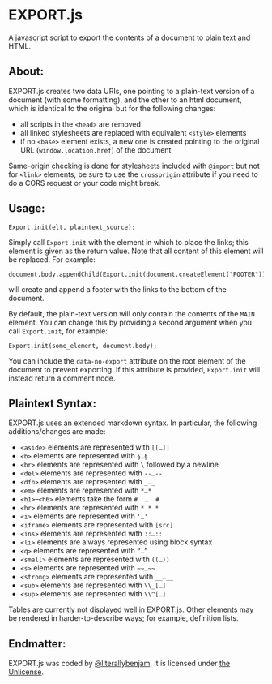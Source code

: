# EXPORT.js

A javascript script to export the contents of a document to plain text and HTML.

## About:

EXPORT.js creates two data URIs, one pointing to a plain-text version of a document (with some formatting), and the other to an html document, which is identical to the original but for the following changes:

- all scripts in the `<head>` are removed
- all linked stylesheets are replaced with equivalent `<style>` elements
- if no `<base>` element exists, a new one is created pointing to the original URL (`window.location.href`) of the document

Same-origin checking is done for stylesheets included with `@import` but not for `<link>` elements; be sure to use the `crossorigin` attribute if you need to do a CORS request or your code might break.

## Usage:

    Export.init(elt, plaintext_source);

Simply call `Export.init` with the element in which to place the links; this element is given as the return value. Note that all content of this element will be replaced. For example:

    document.body.appendChild(Export.init(document.createElement("FOOTER")));

will create and append a footer with the links to the bottom of the document.

By default, the plain-text version will only contain the contents of the `MAIN` element. You can change this by providing a second argument when you call `Export.init`, for example:

    Export.init(some_element, document.body);

You can include the `data-no-export` attribute on the root element of the document to prevent exporting. If this attribute is provided, `Export.init` will instead return a comment node.

## Plaintext Syntax:

EXPORT.js uses an extended markdown syntax. In particular, the following additions/changes are made:

- `<aside>` elements are represented with `[[…]]`
- `<b>` elements are represented with `§…§`
- `<br>` elements are represented with <code>\\</code> followed by a newline
- `<del>` elements are represented with `--…--`
- `<dfn>` elements are represented with `_…_ `
- `<em>` elements are represented with `*…*`
- `<h1>`–`<h6>` elements take the form `#  …  #`
- `<hr>` elements are represented with `* * *`
- `<i>` elements are represented with `'…'`
- `<iframe>` elements are represented with `[src]`
- `<ins>` elements are represented with `::…::`
- `<li>` elements are always represented using block syntax
- `<q>` elements are represented with `“…”`
- `<small>` elements are represented with `((…))`
- `<s>` elements are represented with `~~…~~`
- `<strong>` elements are represented with `__…__`
- `<sub>` elements are represented with `\\_[…]`
- `<sup>` elements are represented with `\\^[…]`

Tables are currently not displayed well in EXPORT.js. Other elements may be rendered in harder-to-describe ways; for example, definition lists.

## Endmatter:

EXPORT.js was coded by [@literallybenjam](https://twitter.com/literallybenjam). It is licensed under [the Unlicense](http://unlicense.org/UNLICENSE).

